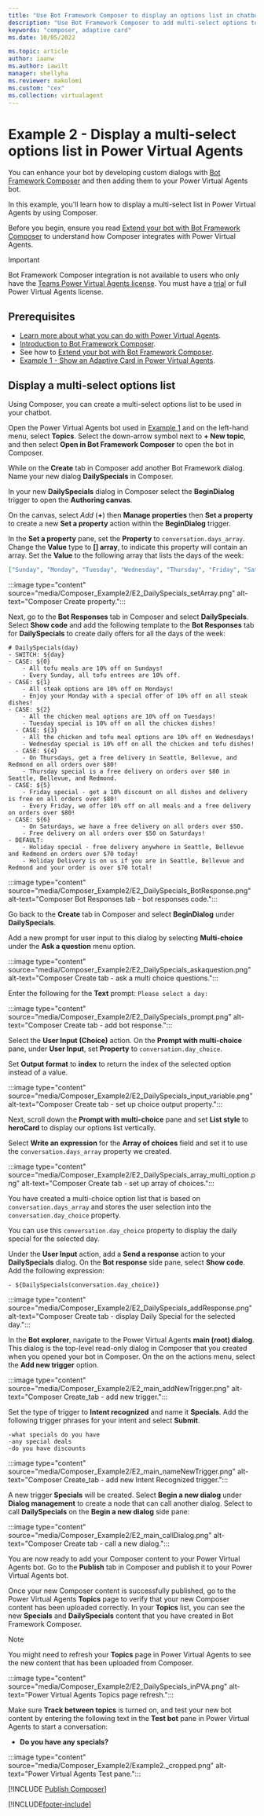```yaml
---
title: "Use Bot Framework Composer to display an options list in chatbots"
description: "Use Bot Framework Composer to add multi-select options to your Power Virtual Agents chatbot."
keywords: "composer, adaptive card"
ms.date: 10/05/2022

ms.topic: article
author: iaanw
ms.author: iawilt
manager: shellyha
ms.reviewer: makolomi
ms.custom: "cex"
ms.collection: virtualagent
---
```


# Example 2 - Display a multi-select options list in Power Virtual Agents

You can enhance your bot by developing custom dialogs with [Bot Framework Composer](/composer/) and then adding them to your Power Virtual Agents bot.

In this example, you'll learn how to display a multi-select list in Power Virtual Agents by using Composer.

Before you begin, ensure you read [Extend your bot with Bot Framework Composer](advanced-bot-framework-composer.md) to understand how Composer integrates with Power Virtual Agents.

> [!IMPORTANT]
> Bot Framework Composer integration is not available to users who only have the [Teams Power Virtual Agents license](requirements-licensing-subscriptions.md). You must have a [trial](sign-up-individual.md) or full Power Virtual Agents license.

## Prerequisites

- [Learn more about what you can do with Power Virtual Agents](fundamentals-what-is-power-virtual-agents.md).
- [Introduction to Bot Framework Composer](/composer/introduction).
- See how to [Extend your bot with Bot Framework Composer](advanced-bot-framework-composer.md).
- [Example 1 - Show an Adaptive Card in Power Virtual Agents](advanced-bot-framework-composer-example1.md).

## Display a multi-select options list

Using Composer, you can create a multi-select options list to be used in your chatbot.

Open the Power Virtual Agents bot used in [Example 1](advanced-bot-framework-composer-example1.md) and on the left-hand menu, select **Topics**. Select the down-arrow symbol next to **+ New topic**, and then select **Open in Bot Framework Composer** to open the bot in Composer.

While on the **Create** tab in Composer add another Bot Framework dialog. Name your new dialog **DailySpecials** in Composer.

In your new **DailySpecials** dialog in Composer select the **BeginDialog** trigger to open the **Authoring canvas**.

On the canvas, select _Add_ (**+**) then **Manage properties** then **Set a property** to create a new **Set a property** action within the **BeginDialog** trigger.

In the **Set a property** pane, set the **Property** to `conversation.days_array`.
Change the **Value** type to **\[] array**, to indicate this property will contain an array. Set the **Value** to the following array that lists the days of the week:

```JSON
["Sunday", "Monday", "Tuesday", "Wednesday", "Thursday", "Friday", "Saturday"]
```

:::image type="content" source="media/Composer_Example2/E2_DailySpecials_setArray.png" alt-text="Composer Create property.":::

Next, go to the **Bot Responses** tab in Composer and select **DailySpecials**. Select **Show code** and add the following template to the **Bot Responses** tab for **DailySpecials** to create daily offers for all the days of the week:

```lu
# DailySpecials(day)
- SWITCH: ${day}
- CASE: ${0}
    - All tofu meals are 10% off on Sundays!
    - Every Sunday, all tofu entrees are 10% off.
- CASE: ${1}
    - All steak options are 10% off on Mondays!
    - Enjoy your Monday with a special offer of 10% off on all steak dishes!
- CASE: ${2}
    - All the chicken meal options are 10% off on Tuesdays!
    - Tuesday special is 10% off on all the chicken dishes!
  - CASE: ${3}
    - All the chicken and tofu meal options are 10% off on Wednesdays!
    - Wednesday special is 10% off on all the chicken and tofu dishes!
  - CASE: ${4}
    - On Thursdays, get a free delivery in Seattle, Bellevue, and Redmond on all orders over $80!
    - Thursday special is a free delivery on orders over $80 in Seattle, Bellevue, and Redmond.
- CASE: ${5} 
    - Friday special - get a 10% discount on all dishes and delivery is free on all orders over $80!
    - Every Friday, we offer 10% off on all meals and a free delivery on orders over $80!
- CASE: ${6}
    - On Saturdays, we have a free delivery on all orders over $50.
    - Free delivery on all orders over $50 on Saturdays!
- DEFAULT:
    - Holiday special - free delivery anywhere in Seattle, Bellevue and Redmond on orders over $70 today!
    - Holiday Delivery is on us if you are in Seattle, Bellevue and Redmond and your order is over $70 total!
```

:::image type="content" source="media/Composer_Example2/E2_DailySpecials_BotResponse.png" alt-text="Composer Bot Responses tab - bot responses code.":::

Go back to the **Create** tab in Composer and select **BeginDialog** under **DailySpecials**.

Add a new prompt for user input to this dialog by selecting **Multi-choice** under the **Ask a question** menu option.

:::image type="content" source="media/Composer_Example2/E2_DailySpecials_askaquestion.png" alt-text="Composer Create tab - ask a multi choice questions.":::

Enter the following for the **Text** prompt:
`Please select a day:`

:::image type="content" source="media/Composer_Example2/E2_DailySpecials_prompt.png" alt-text="Composer Create tab - add bot response.":::

Select the **User Input (Choice)** action. On the **Prompt with multi-choice** pane, under **User Input**, set **Property** to `conversation.day_choice`.

Set **Output format** to **index** to return the index of the selected option instead of a value.

:::image type="content" source="media/Composer_Example2/E2_DailySpecials_input_variable.png" alt-text="Composer Create tab - set up choice output property.":::

Next, scroll down the **Prompt with multi-choice** pane and set **List style** to **heroCard** to display our options list vertically.

Select **Write an expression** for the **Array of choices** field and set it to use the `conversation.days_array` property we created.

:::image type="content" source="media/Composer_Example2/E2_DailySpecials_array_multi_option.png" alt-text="Composer Create tab - set up array of choices.":::

You have created a multi-choice option list that is based on `conversation.days_array` and stores the user selection into the `conversation.day_choice` property.

You can use this `conversation.day_choice` property to display the daily special for the selected day.

Under the **User Input** action, add a **Send a response** action to your **DailySpecials** dialog. On the **Bot response** side pane, select **Show code**. Add the following expression:

```lg
- ${DailySpecials(conversation.day_choice)}
```

:::image type="content" source="media/Composer_Example2/E2_DailySpecials_addResponse.png" alt-text="Composer Create tab - display Daily Special for the selected day.":::

In the **Bot explorer**, navigate to the Power Virtual Agents **main (root) dialog**. This dialog is the top-level read-only dialog in Composer that you created when you opened your bot in Composer. On the on the actions menu, select the **Add new trigger** option.

:::image type="content" source="media/Composer_Example2/E2_main_addNewTrigger.png" alt-text="Composer Create_tab - add new trigger.":::

Set the type of trigger to **Intent recognized** and name it **Specials**. Add the following trigger phrases for your intent and select **Submit**.

```lu
-what specials do you have
-any special deals
-do you have discounts
```

:::image type="content" source="media/Composer_Example2/E2_main_nameNewTrigger.png" alt-text="Composer Create_tab - add new Intent Recognized trigger.":::

A new trigger **Specials** will be created. Select **Begin a new dialog** under **Dialog management** to create a node that can call another dialog. Select to call **DailySpecials** on the **Begin a new dialog** side pane:

:::image type="content" source="media/Composer_Example2/E2_main_callDialog.png" alt-text="Composer Create tab - call a new dialog.":::

You are now ready to add your Composer content to your Power Virtual Agents bot. Go to the **Publish** tab in Composer and publish it to your Power Virtual Agents bot.

Once your new Composer content is successfully published, go to the Power Virtual Agents **Topics** page to verify that your new Composer content has been uploaded correctly. In your **Topics** list, you can see the new **Specials** and **DailySpecials** content that you have created in Bot Framework Composer.

> [!NOTE]
> You might need to refresh your **Topics** page in Power Virtual Agents to see the new content that has been uploaded from Composer.

:::image type="content" source="media/Composer_Example2/E2_DailySpecials_inPVA.png" alt-text="Power Virtual Agents Topics page refresh.":::

Make sure **Track between topics** is turned on, and test your new bot content by entering the following text in the **Test bot** pane in Power Virtual Agents to start a conversation:

- **Do you have any specials?**

:::image type="content" source="media/Composer_Example2/Example2._cropped.png" alt-text="Power Virtual Agents Test pane.":::

[!INCLUDE [Publish Composer](includes/composer-publish-note.md)]

[!INCLUDE[footer-include](includes/footer-banner.md)]
